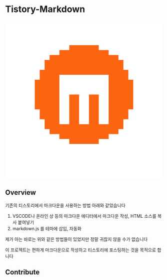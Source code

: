 # Tistory-Markdown

![](docs/img/logo.gif)
## Overview
기존의 티스토리에서 마크다운을 사용하는 방법 아래와 같았습니다

1. VSCODE나 온라인 상 등의 마크다운 에디터에서 마크다운 작성, HTML 소스를 복사 붙여넣기
2. markdown.js 를 테마에 삽입, 자동화

제가 아는 바로는 위와 같은 방법들이 있었지만 정말 귀찮지 않을 수가 없습니다

이 프로젝트는 편하게 마크다운으로 작성하고 티스토리에 포스팅하는 것을 목적으로 합니다

## Contribute